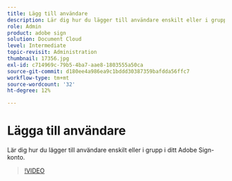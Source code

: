 ```yaml
---
title: Lägg till användare
description: Lär dig hur du lägger till användare enskilt eller i grupp i ditt Adobe Sign-konto
role: Admin
product: adobe sign
solution: Document Cloud
level: Intermediate
topic-revisit: Administration
thumbnail: 17356.jpg
exl-id: c714969c-79b5-4ba7-aae8-1803555a50ca
source-git-commit: d180ee4a986ea9c1bddd30387359bafdda56ffc7
workflow-type: tm+mt
source-wordcount: '32'
ht-degree: 12%

---
```


# Lägga till användare

Lär dig hur du lägger till användare enskilt eller i grupp i ditt Adobe Sign-konto.

>[!VIDEO](https://video.tv.adobe.com/v/17356?hidetitle=true)
